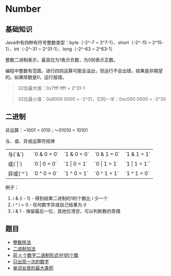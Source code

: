 # Number

## 基础知识

Java中有四种有符号整数类型：byte（-2^-7 ~ 2^7-1）、short（-2^-15 ~ 2^15-1）、int（-2^-31 ~ 2^31-1）、long（-2^-63 ~ 2^63-1）

整数二进制表示，最高位为1表示负数，为0则表示正数。

编程中整数有范围，进行四则运算可能会溢出，但运行不会出错，结果是非期望的。如果除数是0，运行报错。

> 32位最大值：0x7fff ffff = 2^31-1

> 32位最小值：0x8000 0000 = -2^31，它的一半：0xc000 0000 = -2^30

## 二进制
非运算：~1001 = 0110 ; ～01010 = 10101

与、或、异或运算符规律
<table>
    <tr>
        <td>与(`&`)</td>
        <td>`0 & 0 = 0`</td>
        <td>`1 & 0 = 0`</td>
        <td>`0 & 1 = 0`</td>
        <td>`1 & 1 = 1`</td>
    </tr><tr>
        <td>或(`|`)</td>
        <td>`0 | 0 = 0`</td>
        <td>`1 | 0 = 1`</td>
        <td>`0 | 1 = 1`</td>
        <td>`1 | 1 = 1``</td>
    </tr><tr>
        <td>异或(`^`)</td>
        <td>`0 ^ 0 = 0`</td>
        <td>`1 ^ 0 = 1`</td>
        <td>`0 ^ 1 = 1`</td>
        <td>`1 ^ 1 = 0`</td>
    </tr>
</table>

例子：
1. i & (i - 1) - 得到结果二进制的1的个数比 i 少一个
2. i ^ i = 0 - 任何数字异或自己结果为 0
3. i & 1 - 保留最后一位，其他位清空，可以判断数的奇偶

## 题目

* [整数除法](src/main/java/io/dure/number/IntegerDivide.java)
* [二进制加法](src/main/java/io/dure/number/BinaryAdd.java)
* [前 n 个数字二进制形式中1的个数](src/main/java/io/dure/number/CountOf1InBinaryWayTopN.java)
* [只出现一次的数字](src/main/java/io/dure/number/SingleNumber.java)
* [单词长度的最大乘积](src/main/java/io/dure/number/MaxProduct.java)
